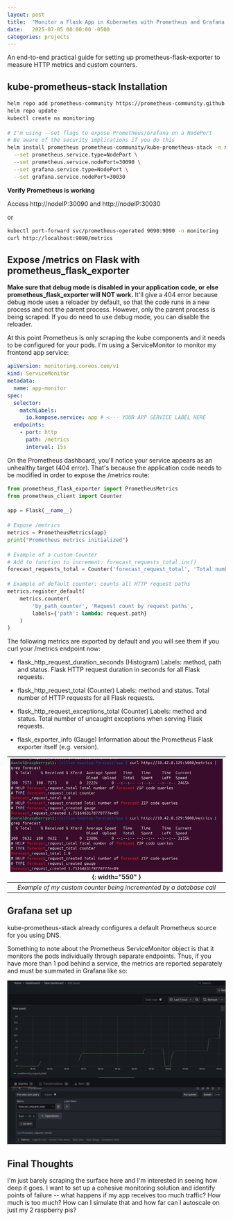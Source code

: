 ```yaml
---
layout: post
title:  "Monitor a Flask App in Kubernetes with Prometheus and Grafana (Step-by-Step Guide)"
date:   2025-07-05 00:00:00 -0500
categories: projects
---
```

An end-to-end practical guide for setting up prometheus-flask-exporter to measure HTTP metrics and custom counters.<!--break-->

## **kube-prometheus-stack Installation**

```bash
helm repo add prometheus-community https://prometheus-community.github.io/helm-charts
helm repo update
kubectl create ns monitoring

# I'm using --set flags to expose Prometheus/Grafana on a NodePort
# Be aware of the security implications if you do this
helm install prometheus prometheus-community/kube-prometheus-stack -n monitoring \
  --set prometheus.service.type=NodePort \
  --set prometheus.service.nodePort=30090 \
  --set grafana.service.type=NodePort \
  --set grafana.service.nodePort=30030
```

**Verify Prometheus is working**

Access http://nodeIP:30090 and http://nodeIP:30030

or

```bash
kubectl port-forward svc/prometheus-operated 9090:9090 -n monitoring
curl http://localhost:9090/metrics
```

## **Expose /metrics on Flask with prometheus_flask_exporter**

**Make sure that debug mode is disabled in your application code, or else prometheus_flask_exporter will NOT work.** It'll give a 404 error because debug mode uses a reloader by default, so that the code runs in a new process and not the parent process. However, only the parent process is being scraped. If you do need to use debug mode, you can disable the reloader. 

At this point Prometheus is only scraping the kube components and it needs to be configured for your pods. I'm using a ServiceMonitor to monitor my frontend app service:

```yaml 
apiVersion: monitoring.coreos.com/v1
kind: ServiceMonitor
metadata:
  name: app-monitor
spec:
  selector:
    matchLabels:
      io.kompose.service: app # <--- YOUR APP SERVICE LABEL HERE
  endpoints:
    - port: http
      path: /metrics
      interval: 15s
```

On the Prometheus dashboard, you'll notice your service appears as an unhealthy target (404 error). That's because the application code needs to be modified in order to expose the /metrics route: 

```python
from prometheus_flask_exporter import PrometheusMetrics
from prometheus_client import Counter

app = Flask(__name__)

# Expose /metrics
metrics = PrometheusMetrics(app)
print("Prometheus metrics initialized")

# Example of a custom Counter 
# Add to function to increment: forecast_requests_total.inc()
forecast_requests_total = Counter('forecast_request_total', 'Total number of forecast ZIP code queries')

# Example of default counter; counts all HTTP request paths
metrics.register_default(
    metrics.counter(
        'by_path_counter', 'Request count by request paths',
        labels={'path': lambda: request.path}
    )
)
```

The following metrics are exported by default and you will see them if you curl your /metrics endpoint now:
- flask_http_request_duration_seconds (Histogram) Labels: method, path and status. Flask HTTP request duration in seconds for all Flask requests.

- flask_http_request_total (Counter) Labels: method and status. Total number of HTTP requests for all Flask requests.

- flask_http_request_exceptions_total (Counter) Labels: method and status. Total number of uncaught exceptions when serving Flask requests.

- flask_exporter_info (Gauge) Information about the Prometheus Flask exporter itself (e.g. version).

| ![/assets/promCustomCounter.png](/assets/promCustomCounter.png){: width="550" } |
|:--:| 
| *Example of my custom counter being incremented by a database call* |

## **Grafana set up**

kube-prometheus-stack already configures a default Prometheus source for you using DNS. 

Something to note about the Prometheus ServiceMonitor object is that it monitors the pods individually through separate endpoints. Thus, if you have more than 1 pod behind a service, the metrics are reported separately and must be summated in Grafana like so: 

![/assets/sumForecastRequestTotal.png](/assets/sumForecastRequestTotal.png)

## **Final Thoughts**

I'm just barely scraping the surface here and I'm interested in seeing how deep it goes. I want to set up a cohesive monitoring solution and identify points of failure -- what happens if my app receives too much traffic? How much is too much? How can I simulate that and how far can I autoscale on just my 2 raspberry pis? 